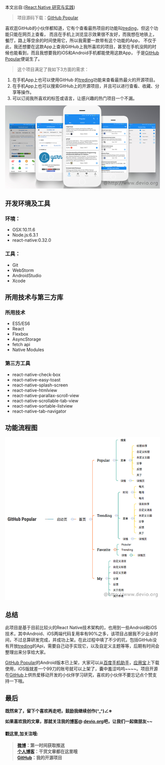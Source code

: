 
本文出自:([React Native 研究与实践](https://github.com/crazycodeboy/RNStudyNotes))


>项目源码下载：[GitHub Popular](https://github.com/crazycodeboy/GitHubPopular)

喜欢逛GitHub的小伙伴都知道，它有个查看最热项目的功能叫[treding](https://github.com/trending)，但这个功能只能在网页上查看，
而且在手机上浏览显示效果很不友好，而我想在地铁上，餐厅，路上等空余的时间使用它，所以我需要一款带有这个功能的App，
不仅于此，我还想要在这款App上查询GitHub上我所喜欢的项目，甚至在手机没网的时候也能看到，而且我想要我的iOS和Android手机都能使用这款App，
于是[GitHub Popular](https://github.com/crazycodeboy/GitHubPopular)便诞生了。

>这个项目满足了我如下3方面的需求：

1. 在手机App上也可以使用GitHub 的[treding](https://github.com/trending)功能来查看最热最火的开源项目。
2. 在手机App上也可以搜索GitHub上的开源项目，并且可以进行查看、收藏、分享等操作。
3. 可以订阅我所喜欢的标签或语言，让感兴趣的热门项目一个不漏。

![githubpupular](https://raw.githubusercontent.com/crazycodeboy/Resources-Blog/master/images/2016/10/githubpupular.png)

## 开发环境及工具

### 环境：

* OSX:10.11.6 
* Node.js:6.3.1
* react-native:0.32.0

### 工具：

* Git
* WebStorm
* AndroidStudio
* Xcode


## 所用技术与第三方库

### 所用技术

* ES5/ES6
* React
* Flexbox
* AsyncStorage
* fetch api
* Native Modules

### 第三方工具

* react-native-check-box
* react-native-easy-toast
* react-native-splash-screen
* react-native-htmlview
* react-native-parallax-scroll-view
* react-native-scrollable-tab-view
* react-native-sortable-listview
* react-native-tab-navigator


## 功能流程图

![GitHub Popular-功能结构图](https://raw.githubusercontent.com/crazycodeboy/Resources-Blog/master/images/2016/10/GitHub%20Popular-%E5%8A%9F%E8%83%BD%E7%BB%93%E6%9E%84%E5%9B%BE.png)

## 总结

此项目是基于目前比较火的React Native技术架构的，也用到一些Android和iOS技术，其中Android、iOS两端代码复用率有90%之多，该项目占据我不少业余时间，不过总算研发完成，并成功上架。在此过程中填了不少的坑，包括GitHub没有开放[treding](https://github.com/trending)的Api，需要自己动手实现它，以及自定义主题等等，后期有时间会整理出来分享给大家。

[GitHub Popular](https://github.com/crazycodeboy/GitHubPopular)的Android版本已上架，大家可以从[百度手机助手](http://shouji.baidu.com/software/10123273.html)，[应用宝](http://sj.qq.com/myapp/detail.htm?apkName=com.jph.githubpopular)上下载使用，iOS版就差一个99刀的账号就可以上架了，囊中羞涩呜呜~~~~。项目开源在[GitHub](https://github.com/crazycodeboy/GitHubPopular)上供热爱移动开发的小伙伴学习研究，喜欢的小伙伴不要忘记点个赞支持一下哦。

## 最后

**既然来了，留下个喜欢再走吧，鼓励我继续创作(^_^)∠※**   

**如果喜欢我的文章，那就关注我的[博客](http://www.devio.org/)@ [devio.org](http://www.devio.org)吧，让我们一起做朋友~~**

#### 戳这里,加关注哦:   

>**[微博](http://weibo.com/u/6003602003)：第一时间获取推送**    
**[个人博客](http://www.devio.org/)：干货文章都在这里哦**  
**[GitHub](https://github.com/crazycodeboy/)：我的开源项目**   



